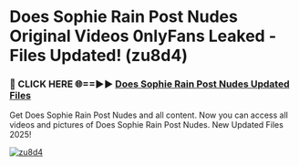# Does Sophie Rain Post Nudes Original Videos 0nlyFans Leaked - Files Updated! (zu8d4)

<h3>🔴 CLICK HERE 🌐==►► <a href="https://tinyurl.com/52m3yx9h" rel="nofollow">Does Sophie Rain Post Nudes Updated Files</a></h3>

Get Does Sophie Rain Post Nudes and all content. Now you can access all videos and pictures of Does Sophie Rain Post Nudes. New Updated Files 2025!

[![zu8d4](https://i.imgur.com/TnHtlc8.gif)](https://tinyurl.com/52m3yx9h)

